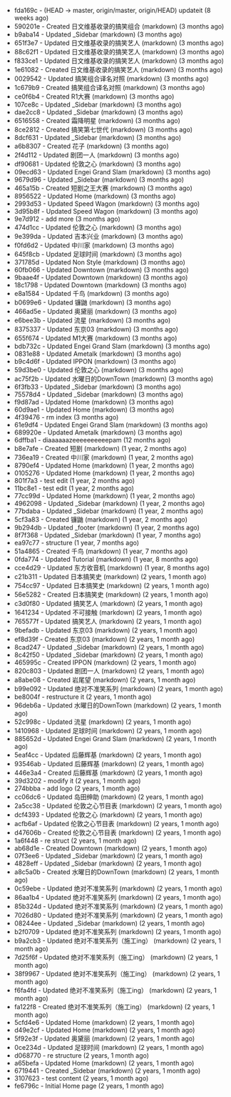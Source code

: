 * fda169c - (HEAD -> master, origin/master, origin/HEAD) updateit (8 weeks ago) <tcgriffith>
* 590201e - Created 日文维基收录的搞笑组合 (markdown) (3 months ago) <TC>
* b9aba14 - Updated _Sidebar (markdown) (3 months ago) <TC>
* 651f3e7 - Updated 日文维基收录的搞笑艺人 (markdown) (3 months ago) <TC>
* 88c62f1 - Updated 日文维基收录的搞笑艺人 (markdown) (3 months ago) <TC>
* f833ce1 - Updated 日文维基收录的搞笑艺人 (markdown) (3 months ago) <TC>
* 1e61082 - Created 日文维基收录的搞笑艺人 (markdown) (3 months ago) <TC>
* 0029542 - Updated 搞笑组合译名对照 (markdown) (3 months ago) <TC>
* 1c679b9 - Created 搞笑组合译名对照 (markdown) (3 months ago) <TC>
* ce0f6b4 - Created R1大赛 (markdown) (3 months ago) <TC>
* 107ce8c - Updated _Sidebar (markdown) (3 months ago) <TC>
* dae2cc8 - Updated _Sidebar (markdown) (3 months ago) <TC>
* 6516558 - Created 霜降明星 (markdown) (3 months ago) <TC>
* 8ce2812 - Created 搞笑第七世代 (markdown) (3 months ago) <TC>
* 8dcf631 - Updated _Sidebar (markdown) (3 months ago) <TC>
* a6b8307 - Created 花子 (markdown) (3 months ago) <TC>
* 2f4d112 - Updated 剧团一人 (markdown) (3 months ago) <TC>
* df90681 - Updated 伦敦之心 (markdown) (3 months ago) <TC>
* 09ecd63 - Updated Engei Grand Slam (markdown) (3 months ago) <TC>
* 9679d96 - Updated _Sidebar (markdown) (3 months ago) <TC>
* 465a15b - Created 短剧之王大赛 (markdown) (3 months ago) <TC>
* 8956522 - Updated Home (markdown) (3 months ago) <TC>
* 2993d53 - Updated Speed Wagon (markdown) (3 months ago) <TC>
* 3d95b8f - Updated Speed Wagon (markdown) (3 months ago) <TC>
* 9e7d912 - add more (3 months ago) <tcgriffith>
* 474d1cc - Updated 伦敦之心 (markdown) (3 months ago) <TC>
* 9e399da - Updated 吉本兴业 (markdown) (3 months ago) <TC>
* f0fd6d2 - Updated 中川家 (markdown) (3 months ago) <TC>
* 645f8cb - Updated 足球时间 (markdown) (3 months ago) <TC>
* 371785d - Updated Non Style (markdown) (3 months ago) <TC>
* 60fb066 - Updated Downtown (markdown) (3 months ago) <TC>
* 9baae4f - Updated Downtown (markdown) (3 months ago) <TC>
* 18c1798 - Updated Downtown (markdown) (3 months ago) <TC>
* e8a1584 - Updated 千鸟 (markdown) (3 months ago) <TC>
* b0699e6 - Updated 镰鼬 (markdown) (3 months ago) <TC>
* 466ad5e - Updated 奥黛丽 (markdown) (3 months ago) <TC>
* e6bee3b - Updated 流星 (markdown) (3 months ago) <TC>
* 8375337 - Updated 东京03 (markdown) (3 months ago) <TC>
* 655f674 - Updated M1大赛 (markdown) (3 months ago) <TC>
* bdb732c - Updated Engei Grand Slam (markdown) (3 months ago) <TC>
* 0831e88 - Updated Ametalk (markdown) (3 months ago) <TC>
* b9c4d6f - Updated IPPON (markdown) (3 months ago) <TC>
* 59d3be0 - Updated 伦敦之心 (markdown) (3 months ago) <TC>
* ac75f2b - Updated 水曜日的DownTown (markdown) (3 months ago) <TC>
* 6f3fb33 - Updated _Sidebar (markdown) (3 months ago) <TC>
* 75578d4 - Updated _Sidebar (markdown) (3 months ago) <TC>
* f9d87ad - Updated Home (markdown) (3 months ago) <TC>
* 60d9ae1 - Updated Home (markdown) (3 months ago) <TC>
* 4f39476 - rm index (3 months ago) <tcgriffith>
* 61e9df4 - Updated Engei Grand Slam (markdown) (3 months ago) <TC>
* 689920e - Updated Ametalk (markdown) (3 months ago) <TC>
* 6dffba1 - diaaaaaazeeeeeeeeeepam (12 months ago) <tcgriffith>
* b8e7afe - Created 短剧 (markdown) (1 year, 2 months ago) <TC>
* 736ea19 - Created 中川家 (markdown) (1 year, 2 months ago) <TC>
* 8790ef4 - Updated Home (markdown) (1 year, 2 months ago) <TC>
* 0105276 - Updated Home (markdown) (1 year, 2 months ago) <TC>
* 801f7a3 - test edit (1 year, 2 months ago) <TC>
* 11bc8e1 - test edit (1 year, 2 months ago) <TC>
* 77cc99d - Updated Home (markdown) (1 year, 2 months ago) <TC>
* 4962098 - Updated _Sidebar (markdown) (1 year, 2 months ago) <TC>
* 77bdaba - Updated _Sidebar (markdown) (1 year, 2 months ago) <TC>
* 5cf3a83 - Created 镰鼬 (markdown) (1 year, 2 months ago) <TC>
* 9b294db - Updated _footer (markdown) (1 year, 2 months ago) <TC>
* 8f7f368 - Updated _Sidebar (markdown) (1 year, 7 months ago) <TC>
* ea97c77 - structure (1 year, 7 months ago) <tcgriffith>
* 51a4865 - Created 千鸟 (markdown) (1 year, 7 months ago) <TC>
* 0fda774 - Updated Tutorial (markdown) (1 year, 8 months ago) <TC>
* cce4d29 - Updated 东方收音机 (markdown) (1 year, 8 months ago) <TC>
* c21b311 - Updated 日本搞笑史 (markdown) (2 years, 1 month ago) <TC>
* 754cc97 - Updated 日本搞笑史 (markdown) (2 years, 1 month ago) <TC>
* 56e5282 - Created 日本搞笑史 (markdown) (2 years, 1 month ago) <TC>
* c3d0f80 - Updated 搞笑艺人 (markdown) (2 years, 1 month ago) <TC>
* 1641234 - Updated 不可接触 (markdown) (2 years, 1 month ago) <crossrx>
* 765577f - Updated 搞笑艺人 (markdown) (2 years, 1 month ago) <TC>
* 9befadb - Updated 东京03 (markdown) (2 years, 1 month ago) <TC>
* ef8d39f - Created 东京03 (markdown) (2 years, 1 month ago) <TC>
* 8cad247 - Updated _Sidebar (markdown) (2 years, 1 month ago) <TC>
* 8c42f50 - Updated _Sidebar (markdown) (2 years, 1 month ago) <TC>
* 465995c - Created IPPON (markdown) (2 years, 1 month ago) <TC>
* 820c803 - Updated 剧团一人 (markdown) (2 years, 1 month ago) <TC>
* a8abe08 - Created 岩尾望 (markdown) (2 years, 1 month ago) <TC>
* b99e092 - Updated 绝对不准笑系列 (markdown) (2 years, 1 month ago) <Humi2314>
* be8004f - restructure it (2 years, 1 month ago) <tcgriffith>
* 96deb6a - Updated 水曜日的DownTown (markdown) (2 years, 1 month ago) <Humi2314>
* 52c998c - Updated 流星 (markdown) (2 years, 1 month ago) <tohrusnbs>
* 1410968 - Updated 足球时间 (markdown) (2 years, 1 month ago) <TC>
* 885652d - Updated Engei Grand Slam (markdown) (2 years, 1 month ago) <TC>
* 5eaf4cc - Updated 后藤辉基 (markdown) (2 years, 1 month ago) <TC>
* 93546ab - Updated 后藤辉基 (markdown) (2 years, 1 month ago) <TC>
* 446e3a4 - Created 后藤辉基 (markdown) (2 years, 1 month ago) <TC>
* 39d3202 - modify it (2 years, 1 month ago) <tcgriffith>
* 274bbba - add logo (2 years, 1 month ago) <tcgriffith>
* cc06dc6 - Updated 岛田绅助 (markdown) (2 years, 1 month ago) <TC>
* 2a5cc38 - Updated 伦敦之心节目表 (markdown) (2 years, 1 month ago) <TC>
* dcf4393 - Updated 伦敦之心 (markdown) (2 years, 1 month ago) <TC>
* acfb6af - Updated 伦敦之心节目表 (markdown) (2 years, 1 month ago) <TC>
* d47606b - Created 伦敦之心节目表 (markdown) (2 years, 1 month ago) <TC>
* 1a6f448 - re struct (2 years, 1 month ago) <tcgriffith>
* ab68d1e - Created Downtown (markdown) (2 years, 1 month ago) <TC>
* 07f3ee6 - Updated _Sidebar (markdown) (2 years, 1 month ago) <TC>
* 4828eff - Updated _Sidebar (markdown) (2 years, 1 month ago) <Humi2314>
* a8c5a0b - Created 水曜日的DownTown (markdown) (2 years, 1 month ago) <Humi2314>
* 0c59ebe - Updated 绝对不准笑系列 (markdown) (2 years, 1 month ago) <Humi2314>
* 86aa1b4 - Updated 绝对不准笑系列 (markdown) (2 years, 1 month ago) <Humi2314>
* 85b324d - Updated 绝对不准笑系列 (markdown) (2 years, 1 month ago) <Humi2314>
* 7026d80 - Updated 绝对不准笑系列 (markdown) (2 years, 1 month ago) <Humi2314>
* 08244ee - Updated _Sidebar (markdown) (2 years, 1 month ago) <Humi2314>
* b2f0709 - Updated 绝对不准笑系列 (markdown) (2 years, 1 month ago) <Humi2314>
* b9a2cb3 - Updated 绝对不准笑系列（施工ing） (markdown) (2 years, 1 month ago) <Humi2314>
* 7d25f6f - Updated 绝对不准笑系列（施工ing） (markdown) (2 years, 1 month ago) <Humi2314>
* 38f9967 - Updated 绝对不准笑系列（施工ing） (markdown) (2 years, 1 month ago) <Humi2314>
* f6fa4fd - Updated 绝对不准笑系列（施工ing） (markdown) (2 years, 1 month ago) <Humi2314>
* fa122f8 - Created 绝对不准笑系列（施工ing） (markdown) (2 years, 1 month ago) <Humi2314>
* 5cfd4e6 - Updated Home (markdown) (2 years, 1 month ago) <TC>
* d49e2cf - Updated Home (markdown) (2 years, 1 month ago) <TC>
* 5f92e3f - Updated 奥黛丽 (markdown) (2 years, 1 month ago) <TC>
* 0ce234d - Updated 足球时间 (markdown) (2 years, 1 month ago) <TC>
* d068770 - re structure (2 years, 1 month ago) <tcgriffith>
* a65befa - Updated Home (markdown) (2 years, 1 month ago) <TC>
* 6719441 - Created _Sidebar (markdown) (2 years, 1 month ago) <TC>
* 3107623 - test content (2 years, 1 month ago) <tcgriffith>
* fe6796c - Initial Home page (2 years, 1 month ago) <TC>